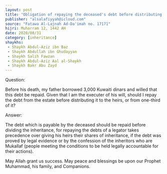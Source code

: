 ```yaml
---
layout: post
title: "Obligation of repaying the deceased's debt before distributing the shares of inheritors"
publisher: "alsalafiyyah@icloud.com"
source: "Fatawa Al-Lajnah Ad-Da'imah no. 17171"
hijri: Muharram 12, 1442 AH
date: 2020/08/31
category: [inheritance]
shaykhs: 
 - Shaykh Abdul-Aziz ibn Baz
 - Shaykh Abdullah ibn Ghudayyan
 - Shaykh Salih Fawzan
 - Shaykh Abdul-Aziz Aal al-Shaykh
 - Shaykh Bakr Abu Zayd
---
```


Question:

Before his death, my father borrowed 3,000 Kuwaiti dinars and willed that this debt be repaid. Given that I am the executer of his will, should I repay the debt from the estate before distributing it to the heirs, or from one-third of it?

Answer:

The debt which is payable by the deceased should be repaid before dividing the inheritance, for repaying the debts of a legator takes precedence over giving his heirs their shares of inheritance, if the debt was proved by legal evidence or by the confession of the inheritors who are Mukallaf (people meeting the conditions to be held legally accountable for their actions).

May Allah grant us success. May peace and blessings be upon our Prophet Muhammad, his family, and Companions.
